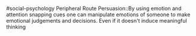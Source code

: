 #social-psychology 
Peripheral Route Persuasion::By using emotion and attention snapping cues one can manipulate emotions of someone to make emotional judgements and decisions. Even if it doesn't induce meaningful thinking
<!--SR:!2023-11-11,4,230-->